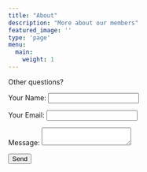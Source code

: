 ```yaml
---
title: "About"
description: "More about our members"
featured_image: ''
type: 'page'
menu:
  main:
    weight: 1
---
```


Other questions?

<div class ="formbox" style="width:80%">

<form name="contact" method="POST" data-netlify="true">
  <p>
    <label>Your Name: <input type="text" name="name" /></label>
  </p>
  <p>
    <label>Your Email: <input type="email" name="email" /></label>
  </p>
  <p>
    <label>Message: <textarea name="message"></textarea></label>
  </p>
  <p>
    <button type="submit">Send</button>
  </p>
</form>

</div>